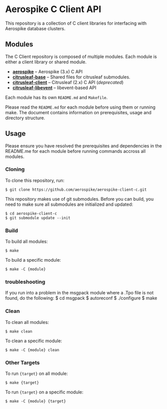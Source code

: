 # Aerospike C Client API

This repository is a collection of C client libraries for interfacing with Aerospike database clusters.

## Modules

The C Client repository is composed of multiple modules. Each module is either a client library or shared module.

- **[aerospike](./aerospike)** – Aerospike (3.x) C API 
- **[citrusleaf-base](./citrusleaf-base)** – Shared files for citrusleaf submodules.
- **[citrusleaf-client](./citrusleaf-client)** – Citrusleaf (2.x) C API (*deprecated*)
- **[citrusleaf-libevent](./citrusleaf-client)** – libevent-based API

Each module has its own `README.md` and `Makefile`. 

Please read the `README.md` for each module before using them or running make. The document contains information on prerequisites, usage and directory structure.

## Usage

Please ensure you have resolved the prerequisites and dependencies in the README.me for each module before running commands accross all modules.

### Cloning

To clone this repository, run:

	$ git clone https://github.com/aerospike/aerospike-client-c.git

This repository makes use of git submodules. Before you can build, you need to make sure all submodules are initialized and updated:

	$ cd aerospike-client-c
	$ git submodule update --init

### Build

To build all modules:

	$ make

To build a specific module:

	$ make -C {module}

### troubleshooting

If you run into a problem in the msgpack module where a .Tpo file is not found,
do the following:
	$ cd msgpack
  $ autoreconf
  $ ./configure
  $ make

### Clean

To clean all modules:

	$ make clean

To clean a specific module:

	$ make -C {module} clean

### Other Targets

To run `{target}` on all module:

	$ make {target}

To run `{target}` on a specific module:

	$ make -C {module} {target}

